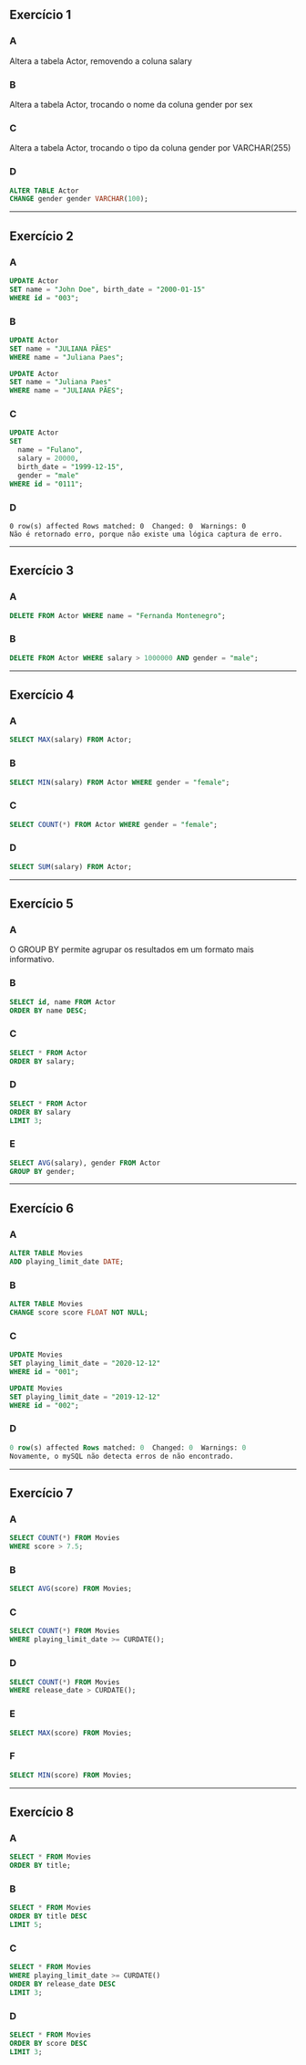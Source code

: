 ## Exercício 1

### A

Altera a tabela Actor, removendo a coluna salary

### B

Altera a tabela Actor, trocando o nome da coluna gender por sex

### C

Altera a tabela Actor, trocando o tipo da coluna gender por VARCHAR(255)

### D

```SQL
ALTER TABLE Actor
CHANGE gender gender VARCHAR(100);
```

<hr />

## Exercício 2

### A

```SQL
UPDATE Actor
SET name = "John Doe", birth_date = "2000-01-15"
WHERE id = "003";
```

### B

```SQL
UPDATE Actor
SET name = "JULIANA PÃES"
WHERE name = "Juliana Paes";

UPDATE Actor
SET name = "Juliana Paes"
WHERE name = "JULIANA PÃES";
```

### C

```SQL
UPDATE Actor
SET
  name = "Fulano",
  salary = 20000,
  birth_date = "1999-12-15",
  gender = "male"
WHERE id = "0111";
```

### D

```
0 row(s) affected Rows matched: 0  Changed: 0  Warnings: 0
Não é retornado erro, porque não existe uma lógica captura de erro.
```

<hr />

## Exercício 3

### A

```SQL
DELETE FROM Actor WHERE name = "Fernanda Montenegro";
```

### B

```SQL
DELETE FROM Actor WHERE salary > 1000000 AND gender = "male";
```

<hr />

## Exercício 4

### A

```SQL
SELECT MAX(salary) FROM Actor;
```

### B

```SQL
SELECT MIN(salary) FROM Actor WHERE gender = "female";
```

### C

```SQL
SELECT COUNT(*) FROM Actor WHERE gender = "female";
```

### D

```SQL
SELECT SUM(salary) FROM Actor;
```

<hr />

## Exercício 5

### A

O GROUP BY permite agrupar os resultados em um formato mais informativo.

### B

```SQL
SELECT id, name FROM Actor
ORDER BY name DESC;
```

### C

```SQL
SELECT * FROM Actor
ORDER BY salary;
```

### D

```SQL
SELECT * FROM Actor
ORDER BY salary
LIMIT 3;
```

### E

```SQL
SELECT AVG(salary), gender FROM Actor
GROUP BY gender;
```

<hr />

## Exercício 6

### A

```SQL
ALTER TABLE Movies
ADD playing_limit_date DATE;
```

### B

```SQL
ALTER TABLE Movies
CHANGE score score FLOAT NOT NULL;
```

### C

```SQL
UPDATE Movies
SET playing_limit_date = "2020-12-12"
WHERE id = "001";

UPDATE Movies
SET playing_limit_date = "2019-12-12"
WHERE id = "002";
```

### D

```SQL
0 row(s) affected Rows matched: 0  Changed: 0  Warnings: 0
Novamente, o mySQL não detecta erros de não encontrado.
```

<hr />

## Exercício 7

### A

```SQL
SELECT COUNT(*) FROM Movies
WHERE score > 7.5;
```

### B

```SQL
SELECT AVG(score) FROM Movies;
```

### C

```SQL
SELECT COUNT(*) FROM Movies
WHERE playing_limit_date >= CURDATE();
```

### D

```SQL
SELECT COUNT(*) FROM Movies
WHERE release_date > CURDATE();
```

### E

```SQL
SELECT MAX(score) FROM Movies;
```

### F

```SQL
SELECT MIN(score) FROM Movies;
```

<hr />

## Exercício 8

### A

```SQL
SELECT * FROM Movies
ORDER BY title;
```

### B

```SQL
SELECT * FROM Movies
ORDER BY title DESC
LIMIT 5;
```

### C

```SQL
SELECT * FROM Movies
WHERE playing_limit_date >= CURDATE()
ORDER BY release_date DESC
LIMIT 3;
```

### D

```SQL
SELECT * FROM Movies
ORDER BY score DESC
LIMIT 3;
```
